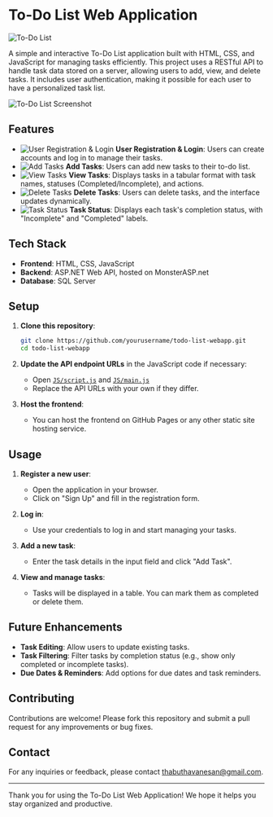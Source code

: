 # To-Do List Web Application

![To-Do List](https://media.giphy.com/media/3oEjI6SIIHBdRxXI40/giphy.gif)

A simple and interactive To-Do List application built with HTML, CSS, and JavaScript for managing tasks efficiently. This project uses a RESTful API to handle task data stored on a server, allowing users to add, view, and delete tasks. It includes user authentication, making it possible for each user to have a personalized task list.

![To-Do List Screenshot](screenshot.png)

## Features

- ![User Registration & Login](https://img.shields.io/badge/User%20Registration%20%26%20Login-%E2%9C%94%EF%B8%8F-brightgreen) **User Registration & Login**: Users can create accounts and log in to manage their tasks.
- ![Add Tasks](https://img.shields.io/badge/Add%20Tasks-%E2%9C%94%EF%B8%8F-brightgreen) **Add Tasks**: Users can add new tasks to their to-do list.
- ![View Tasks](https://img.shields.io/badge/View%20Tasks-%E2%9C%94%EF%B8%8F-brightgreen) **View Tasks**: Displays tasks in a tabular format with task names, statuses (Completed/Incomplete), and actions.
- ![Delete Tasks](https://img.shields.io/badge/Delete%20Tasks-%E2%9C%94%EF%B8%8F-brightgreen) **Delete Tasks**: Users can delete tasks, and the interface updates dynamically.
- ![Task Status](https://img.shields.io/badge/Task%20Status-%E2%9C%94%EF%B8%8F-brightgreen) **Task Status**: Displays each task's completion status, with "Incomplete" and "Completed" labels.

## Tech Stack

- **Frontend**: HTML, CSS, JavaScript
- **Backend**: ASP.NET Web API, hosted on MonsterASP.net
- **Database**: SQL Server

## Setup

1. **Clone this repository**:
    ```sh
    git clone https://github.com/yourusername/todo-list-webapp.git
    cd todo-list-webapp
    ```

2. **Update the API endpoint URLs** in the JavaScript code if necessary:
    - Open [`JS/script.js`](JS/script.js) and [`JS/main.js`](JS/main.js)
    - Replace the API URLs with your own if they differ.

3. **Host the frontend**:
    - You can host the frontend on GitHub Pages or any other static site hosting service.

## Usage

1. **Register a new user**:
    - Open the application in your browser.
    - Click on "Sign Up" and fill in the registration form.

2. **Log in**:
    - Use your credentials to log in and start managing your tasks.

3. **Add a new task**:
    - Enter the task details in the input field and click "Add Task".

4. **View and manage tasks**:
    - Tasks will be displayed in a table. You can mark them as completed or delete them.

## Future Enhancements

- **Task Editing**: Allow users to update existing tasks.
- **Task Filtering**: Filter tasks by completion status (e.g., show only completed or incomplete tasks).
- **Due Dates & Reminders**: Add options for due dates and task reminders.

## Contributing

Contributions are welcome! Please fork this repository and submit a pull request for any improvements or bug fixes.

## Contact

For any inquiries or feedback, please contact [thabuthavanesan@gmail.com](mailto:thabuthavanesan@gmail.com).

---

Thank you for using the To-Do List Web Application! We hope it helps you stay organized and productive.
